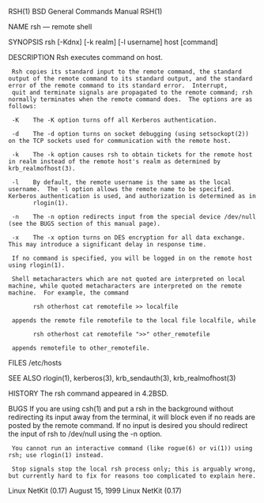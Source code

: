 RSH(1)                                                                                   BSD General Commands Manual                                                                                   RSH(1)

NAME
     rsh — remote shell

SYNOPSIS
     rsh [-Kdnx] [-k realm] [-l username] host [command]

DESCRIPTION
     Rsh executes command on host.

     Rsh copies its standard input to the remote command, the standard output of the remote command to its standard output, and the standard error of the remote command to its standard error.  Interrupt,
     quit and terminate signals are propagated to the remote command; rsh normally terminates when the remote command does.  The options are as follows:

     -K    The -K option turns off all Kerberos authentication.

     -d    The -d option turns on socket debugging (using setsockopt(2)) on the TCP sockets used for communication with the remote host.

     -k    The -k option causes rsh to obtain tickets for the remote host in realm instead of the remote host's realm as determined by krb_realmofhost(3).

     -l    By default, the remote username is the same as the local username.  The -l option allows the remote name to be specified.  Kerberos authentication is used, and authorization is determined as in
           rlogin(1).

     -n    The -n option redirects input from the special device /dev/null (see the BUGS section of this manual page).

     -x    The -x option turns on DES encryption for all data exchange.  This may introduce a significant delay in response time.

     If no command is specified, you will be logged in on the remote host using rlogin(1).

     Shell metacharacters which are not quoted are interpreted on local machine, while quoted metacharacters are interpreted on the remote machine.  For example, the command

           rsh otherhost cat remotefile >> localfile

     appends the remote file remotefile to the local file localfile, while

           rsh otherhost cat remotefile ">>" other_remotefile

     appends remotefile to other_remotefile.

FILES
     /etc/hosts

SEE ALSO
     rlogin(1), kerberos(3), krb_sendauth(3), krb_realmofhost(3)

HISTORY
     The rsh command appeared in 4.2BSD.

BUGS
     If you are using csh(1) and put a rsh in the background without redirecting its input away from the terminal, it will block even if no reads are posted by the remote command.  If no input is desired
     you should redirect the input of rsh to /dev/null using the -n option.

     You cannot run an interactive command (like rogue(6) or vi(1)) using rsh; use rlogin(1) instead.

     Stop signals stop the local rsh process only; this is arguably wrong, but currently hard to fix for reasons too complicated to explain here.

Linux NetKit (0.17)                                                                            August 15, 1999                                                                            Linux NetKit (0.17)
